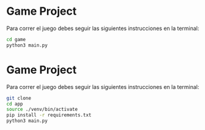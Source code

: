 # Game Project

Para correr el juego debes seguir las siguientes instrucciones en la terminal:

```sh
cd game
python3 main.py
```

# Game Project

Para correr el juego debes seguir las siguientes instrucciones en la terminal:

```sh
git clone
cd app
source ./venv/bin/activate
pip install -r requirements.txt
python3 main.py
```
